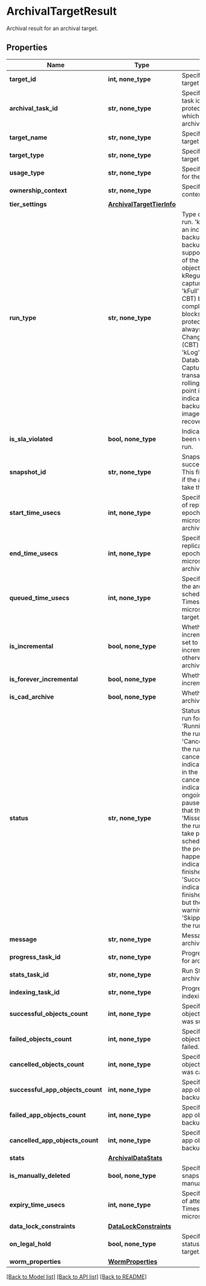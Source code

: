 # ArchivalTargetResult

Archival result for an archival target.

## Properties
Name | Type | Description | Notes
------------ | ------------- | ------------- | -------------
**target_id** | **int, none_type** | Specifies the archival target ID. | [optional] 
**archival_task_id** | **str, none_type** | Specifies the archival task id. This is a protection group UID which only applies when archival type is &#39;Tape&#39;. | [optional] 
**target_name** | **str, none_type** | Specifies the archival target name. | [optional] 
**target_type** | **str, none_type** | Specifies the archival target type. | [optional] 
**usage_type** | **str, none_type** | Specifies the usage type for the target. | [optional] 
**ownership_context** | **str, none_type** | Specifies the ownership context for the target. | [optional] 
**tier_settings** | [**ArchivalTargetTierInfo**](ArchivalTargetTierInfo.md) |  | [optional] 
**run_type** | **str, none_type** | Type of Protection Group run. &#39;kRegular&#39; indicates an incremental (CBT) backup. Incremental backups utilizing CBT (if supported) are captured of the target protection objects. The first run of a kRegular schedule captures all the blocks. &#39;kFull&#39; indicates a full (no CBT) backup. A complete backup (all blocks) of the target protection objects are always captured and Change Block Tracking (CBT) is not utilized. &#39;kLog&#39; indicates a Database Log backup. Capture the database transaction logs to allow rolling back to a specific point in time. &#39;kSystem&#39; indicates system volume backup. It produces an image for bare metal recovery. | [optional] 
**is_sla_violated** | **bool, none_type** | Indicated if SLA has been violated for this run. | [optional] 
**snapshot_id** | **str, none_type** | Snapshot id for a successful snapshot. This field will not be set if the archival Run fails to take the snapshot. | [optional] 
**start_time_usecs** | **int, none_type** | Specifies the start time of replication run in Unix epoch Timestamp(in microseconds) for an archival target. | [optional] 
**end_time_usecs** | **int, none_type** | Specifies the end time of replication run in Unix epoch Timestamp(in microseconds) for an archival target. | [optional] 
**queued_time_usecs** | **int, none_type** | Specifies the time when the archival is queued for schedule in Unix epoch Timestamp(in microseconds) for a target. | [optional] 
**is_incremental** | **bool, none_type** | Whether this is an incremental archive. If set to true, this is an incremental archive, otherwise this is a full archive. | [optional] 
**is_forever_incremental** | **bool, none_type** | Whether this is forever incremental or not | [optional] 
**is_cad_archive** | **bool, none_type** | Whether this is CAD archive or not | [optional] 
**status** | **str, none_type** | Status of the replication run for an archival target. &#39;Running&#39; indicates that the run is still running. &#39;Canceled&#39; indicates that the run has been canceled. &#39;Canceling&#39; indicates that the run is in the process of being canceled. &#39;Paused&#39; indicates that the ongoing run has been paused. &#39;Failed&#39; indicates that the run has failed. &#39;Missed&#39; indicates that the run was unable to take place at the scheduled time because the previous run was still happening. &#39;Succeeded&#39; indicates that the run has finished successfully. &#39;SucceededWithWarning&#39; indicates that the run finished successfully, but there were some warning messages. &#39;Skipped&#39; indicates that the run was skipped. | [optional] 
**message** | **str, none_type** | Message about the archival run. | [optional] 
**progress_task_id** | **str, none_type** | Progress monitor task id for archival. | [optional] 
**stats_task_id** | **str, none_type** | Run Stats task id for archival. | [optional] 
**indexing_task_id** | **str, none_type** | Progress monitor task for indexing. | [optional] 
**successful_objects_count** | **int, none_type** | Specifies the count of objects for which backup was successful. | [optional] 
**failed_objects_count** | **int, none_type** | Specifies the count of objects for which backup failed. | [optional] 
**cancelled_objects_count** | **int, none_type** | Specifies the count of objects for which backup was cancelled. | [optional] 
**successful_app_objects_count** | **int, none_type** | Specifies the count of app objects for which backup was successful. | [optional] 
**failed_app_objects_count** | **int, none_type** | Specifies the count of app objects for which backup failed. | [optional] 
**cancelled_app_objects_count** | **int, none_type** | Specifies the count of app objects for which backup was cancelled. | [optional] 
**stats** | [**ArchivalDataStats**](ArchivalDataStats.md) |  | [optional] 
**is_manually_deleted** | **bool, none_type** | Specifies whether the snapshot is deleted manually. | [optional] 
**expiry_time_usecs** | **int, none_type** | Specifies the expiry time of attempt in Unix epoch Timestamp (in microseconds). | [optional] 
**data_lock_constraints** | [**DataLockConstraints**](DataLockConstraints.md) |  | [optional] 
**on_legal_hold** | **bool, none_type** | Specifies the legal hold status for a archival target. | [optional] 
**worm_properties** | [**WormProperties**](WormProperties.md) |  | [optional] 

[[Back to Model list]](../README.md#documentation-for-models) [[Back to API list]](../README.md#documentation-for-api-endpoints) [[Back to README]](../README.md)


